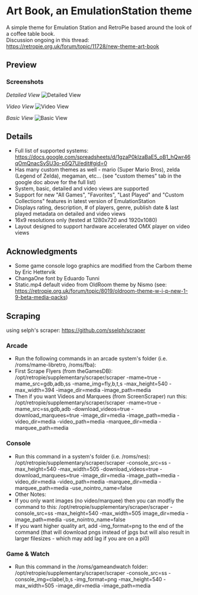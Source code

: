 # Art Book, an EmulationStation theme
A simple theme for Emulation Station and RetroPie based around the look of a coffee table book.  
Discussion ongoing in this thread: https://retropie.org.uk/forum/topic/11728/new-theme-art-book


## Preview

### Screenshots

*Detailed View*
![Detailed View](http://i.imgur.com/45WMfc3.png)

*Video View*
![Video View](http://i.imgur.com/rjfopnF.png)

*Basic View*
![Basic View](http://i.imgur.com/YH4oAci.png)


## Details

- Full list of supported systems: https://docs.google.com/spreadsheets/d/1gzaP0klzaBaE5_oB1_hQwr46qOmQnacSvSU3o-p5Q7U/edit#gid=0
- Has many custom themes as well - mario (Super Mario Bros), zelda (Legend of Zelda), megaman, etc... (see "custom themes" tab in the google doc above for the full list) 
- System, basic, detailed and video views are supported
- Support for new "All Games", "Favorites", "Last Played" and "Custom Collections" features in latest version of EmulationStation
- Displays rating, description, # of players, genre, publish date & last played metadata on detailed and video views
- 16x9 resolutions only (tested at 1280x720 and 1920x1080)
- Layout designed to support hardware accelerated OMX player on video views


## Acknowledgments

- Some game console logo graphics are modified from the Carbom theme by Eric Hettervik
- ChangaOne font by Eduardo Tunni
- Static.mp4 default video from OldRoom theme by Nismo (see: https://retropie.org.uk/forum/topic/8019/oldroom-theme-w-i-p-new-1-9-beta-media-packs)


## Scraping 
using selph's scraper: https://github.com/sselph/scraper

### Arcade
- Run the following commands in an arcade system's folder (i.e. /roms/mame-libretro, /roms/fba): 
- First Scrape Flyers (from theGamesDB): /opt/retropie/supplementary/scraper/scraper -mame=true -mame_src=gdb,adb,ss -mame_img=fly,b,t,s -max_height=540 -max_width=394 -image_dir=media -image_path=media
- Then if you want Videos and Marquees (from ScreenScraper) run this: /opt/retropie/supplementary/scraper/scraper -mame=true -mame_src=ss,gdb,adb -download_videos=true -download_marquees=true -image_dir=media -image_path=media -video_dir=media -video_path=media -marquee_dir=media -marquee_path=media

### Console

- Run this command in a system's folder (i.e. /roms/nes): /opt/retropie/supplementary/scraper/scraper -console_src=ss -max_height=540 -max_width=505 -download_videos=true -download_marquees=true -image_dir=media -image_path=media -video_dir=media -video_path=media -marquee_dir=media -marquee_path=media -use_nointro_name=false 
- Other Notes: 
- If you only want images (no video/marquee) then you can modfiy the command to this: /opt/retropie/supplementary/scraper/scraper -console_src=ss -max_height=540 -max_width=505 image_dir=media -image_path=media -use_nointro_name=false 
- If you want higher quality art, add -img_format=png to the end of the command (that will download pngs instead of jpgs but will also result in larger filesizes - which may add lag if you are on a pi0)

### Game & Watch

- Run this command in the /roms/gameandwatch folder: /opt/retropie/supplementary/scraper/scraper -console_src=ss -console_img=clabel,b,s -img_format=png -max_height=540 -max_width=505 -image_dir=media -image_path=media
